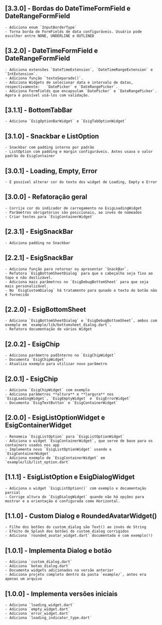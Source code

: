 ## [3.3.0] - Bordas do DateTimeFormField e DateRangeFormField

    - Adiciona enum `InputBorderType`
    - Torna borda de FormFields de data configuráveis. Usuário pode escolher entre NONE, UNDERLINE e OUTLINED

## [3.2.0] - DateTimeFormField e DateRangeFormField

    - Adiciona extensões `DateTimeExtension`, `DateTimeRangeExtension` e `IntExtension`.
    - Adiciona função `textoSeparado()`.
    - Adiciona Widgets de selecionar data e intervalo de datas, respectivamente:   `DatePicker` e `DateRangePicker`.
    - Adiciona FormFields que encapsulam `DatePicker` e `DateRangePicker`. Agora é possível usá-los com validação.

## [3.1.1] - BottomTabBar

    - Adiciona `EsigOptionBarWidget` e `EsigTabOptionWidget`

## [3.1.0] - Snackbar e ListOption

    - Snackbar com padding interno por padrão
    - ListOption com padding e margin configuráveis. Antes usava o valor padrão do EsigContainer

## [3.0.1] - Loading, Empty, Error

    - É possível alterar cor do texto dos widget de Loading, Empty e Error

## [3.0.0] - Refatoração geral

    - Corrije cor do indicador de carregamento no EsigLoadingWidget
    - Parâmetros obrigatórios são posicionais, ao invés de nomeados
    - Criar testes para `EsigContainerWidget`

## [2.3.1] - EsigSnackBar

    - Adiciona padding no Snackbar

## [2.2.1] - EsigSnackBar

    - Adiciona função para retornar ou apresentar `SnackBar`.
    - Refatora `EsigBottomSheetDialog` para que o cabeçalho seja fixo ao topo e não deslizável.
    - Adiciona mais parâmetros no `EsigDebugBottomSheet` para que seja mais personalizável.
    - No `EsigCustomDialog` há tratamento para qunado o texto do botão não é fornecido

## [2.2.0] - EsigBottomSheet

    - Adiciona `EsigBottomSheetDialog` e `EsigDebugBottomSheet`, ambos com exemplo em `example/lib/bottomsheet_dialog.dart`.
    - Refatora documentação de vários Widget

## [2.0.2] - EsigChip

    - Adiciona parâmetro padInterno no `EsigChipWidget`
    - Documenta `EsigChipWidget`
    - Atualiza exemplo para utilizar novo parâmetro

## [2.0.1] - EsigChip

    - Adiciona `EsigChipWidget` com exemplo
    - Adiciona parâmetros **altura** e **largura** nos `EsigLoadingWidget`, `EsigEmptyWidget` e `EsigErrorWidget`
    - Documenta `EsigTextButton` e `EsigContainerWidget`

## [2.0.0] - EsigListOptionWidget e EsigContainerWidget

    - Renomeia `EsigListOption` para `EsigListOptionWidget`
    - Adiciona o widget `EsigContainerWidget`, que serve de base para os containers usados nos app
    - Implementa novo `EsigListOptionWidget` usando o `EsigContainerWidget`
    - Adiciona exemplo de `EsigContainerWidget` em `example/lib/list_option.dart`

## [1.1.1] - EsigListOption e EsigDialogWidget

    - Adiciona o widget `EsigListOption()` com exemplo e documentação parcial
    - Corrige altura do `EsigDialogWidget` quando não há opções para mostrar e a orientação é configurada como Horizontal.

## [1.1.0] - Custom Dialog e RoundedAvatarWidget()

    - Filho dos botões do custom_dialog são Text() ao invés de String
    - Efeito de Splash dos botões do custom_dialog corrigidos
    - Adiciona `rounded_avatar_widget.dart` documentado e com exemplo(!)

## [1.0.1] - Implementa Dialog e botão

    - Adiciona `custom_dialog.dart`
    - Adiciona `botao_dialog.dart`
    - Documenta widgets adicionados na versão anterior
    - Adiciona projeto completo dentro da pasta `example/`, antes era apenas um arquivo

## [1.0.0] - Implementa versões iniciais

    - Adiciona `loading_widget.dart`
    - Adiciona `empty_widget.dart`
    - Adiciona `error_widget.dart`
    - Adiciona `loading_indicator_type.dart`
